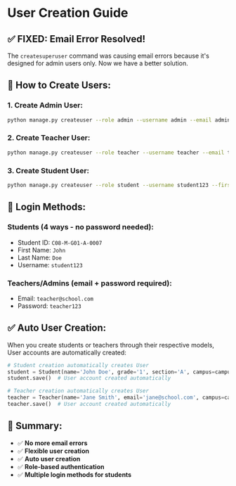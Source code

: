 # User Creation Guide

## ✅ **FIXED: Email Error Resolved!**

The `createsuperuser` command was causing email errors because it's designed for admin users only. Now we have a better solution.

## 🚀 **How to Create Users:**

### **1. Create Admin User:**
```bash
python manage.py createuser --role admin --username admin --email admin@school.com --first-name Admin --last-name User --password admin123
```

### **2. Create Teacher User:**
```bash
python manage.py createuser --role teacher --username teacher --email teacher@school.com --first-name Jane --last-name Smith --password teacher123
```

### **3. Create Student User:**
```bash
python manage.py createuser --role student --username student123 --first-name John --last-name Doe
```

## 🔐 **Login Methods:**

### **Students (4 ways - no password needed):**
- Student ID: `C08-M-G01-A-0007`
- First Name: `John`
- Last Name: `Doe`
- Username: `student123`

### **Teachers/Admins (email + password required):**
- Email: `teacher@school.com`
- Password: `teacher123`

## ✅ **Auto User Creation:**

When you create students or teachers through their respective models, User accounts are automatically created:

```python
# Student creation automatically creates User
student = Student(name='John Doe', grade='1', section='A', campus=campus)
student.save()  # User account created automatically

# Teacher creation automatically creates User  
teacher = Teacher(name='Jane Smith', email='jane@school.com', campus=campus)
teacher.save()  # User account created automatically
```

## 🎯 **Summary:**

- ✅ **No more email errors**
- ✅ **Flexible user creation**
- ✅ **Auto user creation**
- ✅ **Role-based authentication**
- ✅ **Multiple login methods for students**
